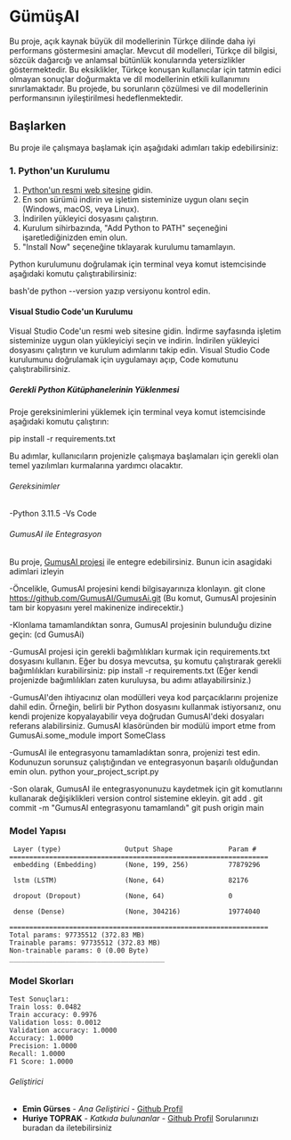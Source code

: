 # GümüşAI  
Bu proje, açık kaynak büyük dil modellerinin Türkçe dilinde daha iyi performans göstermesini amaçlar.  Mevcut dil modelleri, Türkçe dil bilgisi, sözcük dağarcığı ve anlamsal bütünlük konularında yetersizlikler göstermektedir. Bu eksiklikler, Türkçe konuşan kullanıcılar için tatmin edici olmayan sonuçlar doğurmakta ve dil modellerinin etkili kullanımını sınırlamaktadır. Bu projede, bu sorunların çözülmesi ve dil modellerinin performansının iyileştirilmesi hedeflenmektedir.

## Başlarken 

Bu proje ile çalışmaya başlamak için aşağıdaki adımları takip edebilirsiniz:

### 1. Python'un Kurulumu

1. [Python'un resmi web sitesine](https://www.python.org/downloads/) gidin.
2. En son sürümü indirin ve işletim sisteminize uygun olanı seçin (Windows, macOS, veya Linux).
3. İndirilen yükleyici dosyasını çalıştırın.
4. Kurulum sihirbazında, "Add Python to PATH" seçeneğini işaretlediğinizden emin olun.
5. "Install Now" seçeneğine tıklayarak kurulumu tamamlayın.

Python kurulumunu doğrulamak için terminal veya komut istemcisinde aşağıdaki komutu çalıştırabilirsiniz:

bash'de
python --version yazıp versiyonu kontrol edin.

#### Visual Studio Code'un Kurulumu
Visual Studio Code'un resmi web sitesine gidin.
İndirme sayfasında işletim sisteminize uygun olan yükleyiciyi seçin ve indirin.
İndirilen yükleyici dosyasını çalıştırın ve kurulum adımlarını takip edin.
Visual Studio Code kurulumunu doğrulamak için uygulamayı açıp, Code komutunu çalıştırabilirsiniz.

##### Gerekli Python Kütüphanelerinin Yüklenmesi
Proje gereksinimlerini yüklemek için terminal veya komut istemcisinde aşağıdaki komutu çalıştırın:

pip install -r requirements.txt

Bu adımlar, kullanıcıların projenizle çalışmaya başlamaları için gerekli olan temel yazılımları kurmalarına yardımcı olacaktır.

###### Gereksinimler

-Python 3.11.5
-Vs Code

###### GumusAI ile Entegrasyon

Bu proje, [GumusAI projesi](https://github.com/GumusAI/GumusAi/tree/main) ile entegre edebilirsiniz.
Bunun icin asagidaki adimlari izleyin

-Öncelikle, GumusAI projesini kendi bilgisayarınıza klonlayın.
git clone https://github.com/GumusAI/GumusAi.git (Bu komut, GumusAI projesinin tam bir kopyasını yerel makinenize indirecektir.)

-Klonlama tamamlandıktan sonra, GumusAI projesinin bulunduğu dizine geçin: (cd GumusAi)

-GumusAI projesi için gerekli bağımlılıkları kurmak için requirements.txt dosyasını kullanın. Eğer bu dosya mevcutsa, şu komutu çalıştırarak gerekli bağımlılıkları kurabilirsiniz:
pip install -r requirements.txt (Eğer kendi projenizde bağımlılıkları zaten kuruluysa, bu adımı atlayabilirsiniz.)

-GumusAI'den ihtiyacınız olan modülleri veya kod parçacıklarını projenize dahil edin. Örneğin, belirli bir Python dosyasını kullanmak istiyorsanız, onu kendi projenize kopyalayabilir veya doğrudan GumusAI'deki dosyaları referans alabilirsiniz. GumusAI klasöründen bir modülü import etme
from GumusAi.some_module import SomeClass

-GumusAI ile entegrasyonu tamamladıktan sonra, projenizi test edin. Kodunuzun sorunsuz çalıştığından ve entegrasyonun başarılı olduğundan emin olun.
python your_project_script.py

-Son olarak, GumusAI ile entegrasyonunuzu kaydetmek için git komutlarını kullanarak değişiklikleri version control sistemine ekleyin.
git add .
git commit -m "GumusAI entegrasyonu tamamlandı"
git push origin main
### Model Yapısı
```
 Layer (type)                Output Shape              Param #   
=================================================================
 embedding (Embedding)       (None, 199, 256)          77879296  
                                                                 
 lstm (LSTM)                 (None, 64)                82176     
                                                                 
 dropout (Dropout)           (None, 64)                0         
                                                                 
 dense (Dense)               (None, 304216)            19774040  
                                                                 
=================================================================
Total params: 97735512 (372.83 MB)
Trainable params: 97735512 (372.83 MB)
Non-trainable params: 0 (0.00 Byte)
_______________________________________
```

### Model Skorları
```
Test Sonuçları:
Train loss: 0.0482
Train accuracy: 0.9976
Validation loss: 0.0012
Validation accuracy: 1.0000
Accuracy: 1.0000
Precision: 1.0000
Recall: 1.0000
F1 Score: 1.0000
```


###### Geliştirici

- **Emin Gürses** - *Ana Geliştirici* - [Github Profil](https://github.com/orgs/GumusAI/people/bendexe)
- **Huriye TOPRAK** - *Katkıda bulunanlar* - [Github Profil](https://github.com/orgs/GumusAI/people/Hrytprk)
Sorularıınızı buradan da iletebilirsiniz 


